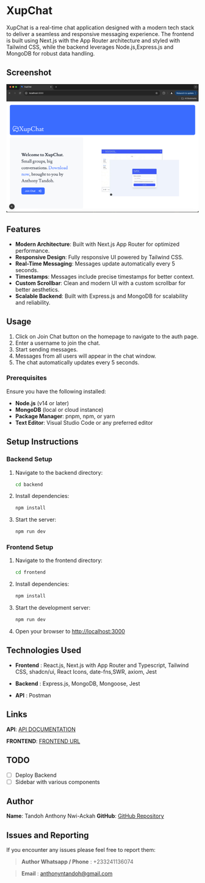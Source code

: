 # XupChat

XupChat is a real-time chat application designed with a modern tech stack to deliver a seamless and responsive messaging experience. The frontend is built using Next.js with the App Router architecture and styled with Tailwind CSS, while the backend leverages Node.js,Express.js and MongoDB for robust data handling.

## Screenshot

![XupChat Screenshot](./screenshot.png)

## Features

- **Modern Architecture**: Built with Next.js App Router for optimized performance.
- **Responsive Design**: Fully responsive UI powered by Tailwind CSS.
- **Real-Time Messaging**: Messages update automatically every 5 seconds.
- **Timestamps**: Messages include precise timestamps for better context.
- **Custom Scrollbar**: Clean and modern UI with a custom scrollbar for better aesthetics.
- **Scalable Backend**: Built with Express.js and MongoDB for scalability and reliability.

## Usage

1. Click on Join Chat button on the homepage to navigate to the auth page.
2. Enter a username to join the chat.
3. Start sending messages.
4. Messages from all users will appear in the chat window.
5. The chat automatically updates every 5 seconds.

### Prerequisites

Ensure you have the following installed:

- **Node.js** (v14 or later)
- **MongoDB** (local or cloud instance)
- **Package Manager**: pnpm, npm, or yarn
- **Text Editor**: Visual Studio Code or any preferred editor

## Setup Instructions

### Backend Setup

1. Navigate to the backend directory:

   ```bash
   cd backend
   ```

2. Install dependencies:

   ```bash
   npm install
   ```

3. Start the server:
   ```bash
   npm run dev
   ```

### Frontend Setup

1. Navigate to the frontend directory:

   ```bash
   cd frontend
   ```

2. Install dependencies:

   ```bash
   npm install
   ```

3. Start the development server:

   ```bash
   npm run dev
   ```

4. Open your browser to [http://localhost:3000](http://localhost:3000)


## Technologies Used

- **Frontend** : React.js, Next.js with App Router and Typescript, Tailwind CSS, shadcn/ui, React Icons, date-fns,SWR, axiom, Jest

- **Backend** : Express.js, MongoDB, Mongoose, Jest

- **API** : Postman

## Links

**API**: [API DOCUMENTATION](https://documenter.getpostman.com/view/43379245/2sB2cPiQEU)

**FRONTEND**: [FRONTEND URL](https://chat-group-frontend-eta.vercel.app/)

## TODO

- [ ] Deploy Backend
- [ ] Sidebar with various components

## Author

**Name**: Tandoh Anthony Nwi-Ackah
**GitHub**: [GitHub Repository](https://github.com/TandohAnthonyNwiAckah)

## Issues and Reporting

If you encounter any issues please feel free to report them:

> **Author Whatsapp / Phone** : +233241136074

> **Email** : anthonyntandoh@gmail.com
